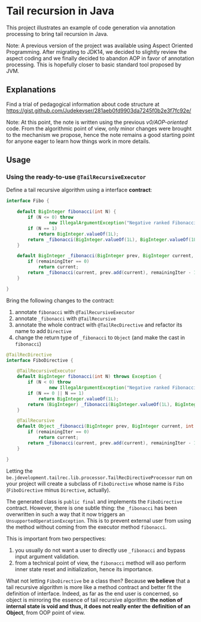 # Tail recursion in Java

This project illustrates an example of code generation via annotation processing
to bring tail recursion in Java.

Note: A previous version of the project was available using Aspect Oriented Programming.
After migrating to JDK14, we decided to slightly review the aspect coding and we finally
decided to abandon AOP in favor of annotation processing. This is hopefully closer to
basic standard tool proposed by JVM.

## Explanations

Find a trial of pedagogical information
about code structure at
https://gist.github.com/Judekeyser/281aeb0fd9903da7245f0b2e3f7fc92e/

Note: At this point, the note is written using the previous *v0/AOP-oriented* code.
From the algorithmic point of view, only minor changes were brought to the mechanism we propose,
hence the note remains a good starting point for anyone eager to learn how things work in more details.

## Usage

### Using the ready-to-use `@TailRecursiveExecutor`

Define a tail recursive algorithm using a interface **contract**:
```java
interface Fibo {

    default BigInteger fibonacci(int N) {
        if (N <= 0) throw
                new IllegalArgumentException("Negative ranked Fibonacci is not defined");
        if (N == 1)
            return BigInteger.valueOf(1L);
        return _fibonacci(BigInteger.valueOf(1L), BigInteger.valueOf(1L), N - 2);
    }

    default BigInteger _fibonacci(BigInteger prev, BigInteger current, int remainingIter) {
        if (remainingIter == 0)
            return current;
        return _fibonacci(current, prev.add(current), remainingIter - 1);
    }

}
```
Bring the following changes to the contract:
1. annotate `fibonacci` with `@TailRecursiveExecutor`
2. annotate `_fibonacci` with `@TailRecursive`
3. annotate the whole contract with `@TailRecDirective` and refactor its name to add `Directive`
5. change the return type of `_fibonacci` to `Object` (and make the cast in `fibonacci`)
```java
@TailRecDirective
interface FiboDirective {

    @TailRecursiveExecutor
    default BigInteger fibonacci(int N) throws Exception {
        if (N < 0) throw
                new IllegalArgumentException("Negative ranked Fibonacci is not defined");
        if (N == 0 || N == 1)
            return BigInteger.valueOf(1L);
        return (BigInteger) _fibonacci(BigInteger.valueOf(1L), BigInteger.valueOf(1L), N - 2);
    }

    @TailRecursive
    default Object _fibonacci(BigInteger prev, BigInteger current, int remainingIter) {
        if (remainingIter == 0)
            return current;
        return _fibonacci(current, prev.add(current), remainingIter - 1);
    }

}
```
Letting the `be.jdevelopment.tailrec.lib.processor.TailRecDirectiveProcessor`
run on your project will create a subclass of `FiboDirective`
whose name is `Fibo` (`FiboDirective` minus `Directive`, actually).

The generated class is `public final` and implements the `FiboDirective` contract.
However, there is one subtle thing: the `_fibonacci` has been overwritten in such a way that it now triggers an
`UnsupportedOperationException`. This is to prevent external user from using the method without coming from
the executor method `fibonacci`.

This is important from two perspectives:
1. you usually do not want a user to directly use `_fibonacci` and bypass input argument validation.
2. from a technical point of view, the `fibonacci` method will aso perform inner state reset and initialization,
hence its importance.

What not letting `FiboDirective` be a class then?
Because **we believe** that a tail recursive algorithm is more like a method contract and better fit the
definition of interface. Indeed, as far as the end user is concerned, so object is mirroring the essence of
tail recursive algorithm: **the notion of internal state is void and thus, it does not really enter the 
definition of an Object**, from OOP point of view.
